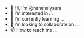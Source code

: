 - 👋 Hi, I’m @hananalysara
- 👀 I’m interested in ...
- 🌱 I’m currently learning ...
- 💞️ I’m looking to collaborate on ...
- 📫 How to reach me ...

<!---
hananalysara/hananalysara is a ✨ special ✨ repository because its `README.md` (this file) appears on your GitHub profile.
You can click the Preview link to take a look at your changes.
--->
